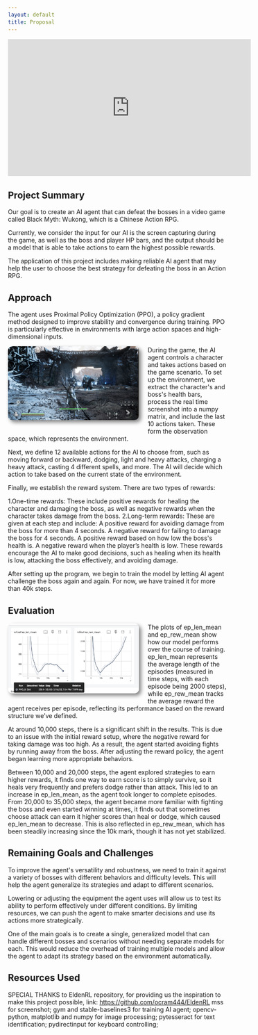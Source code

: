 ```yaml
---
layout: default
title: Proposal
---
```


<iframe width="560" height="315" src="https://youtu.be/QfKq2T2C9PI" frameborder="0" allowfullscreen></iframe>


## Project Summary
Our goal is to create an AI agent that can defeat the bosses in a video game called Black Myth: Wukong, which is a Chinese Action RPG. 

Currently, we consider the input for our AI is the screen capturing during the game, as well as the boss and player HP bars, and the output should be a model that is able to take actions to earn the highest possible rewards.

The application of this project includes making reliable AI agent that may help the user to choose the best strategy for defeating the boss in an Action RPG.

## Approach
The agent uses Proximal Policy Optimization (PPO), a policy gradient method designed to improve stability and convergence during training. PPO is particularly effective in environments with large action spaces and high-dimensional inputs.

<img src="images/hp_bars.jpg" alt="Description" style="max-width:60%; height:auto; max-height:200px; display:block; float:left; border-radius:10px; margin-right: 20px; margin-bottom:20px; box-shadow:5px 5px 10px gray;">
During the game, the AI agent controls a character and takes actions based on the game scenario. To set up the environment, we extract the character's and boss's health bars, process the real time screenshot into a numpy matrix, and include the last 10 actions taken. These form the observation space, which represents the environment.

Next, we define 12 available actions for the AI to choose from, such as moving forward or backward, dodging, light and heavy attacks, charging a heavy attack, casting 4 different spells, and more. The AI will decide which action to take based on the current state of the environment.

Finally, we establish the reward system. There are two types of rewards:

1.One-time rewards: These include positive rewards for healing the character and damaging the boss, as well as negative rewards when the character takes damage from the boss.
2.Long-term rewards: These are given at each step and include:
A positive reward for avoiding damage from the boss for more than 4 seconds.
A negative reward for failing to damage the boss for 4 seconds.
A positive reward based on how low the boss's health is.
A negative reward when the player’s health is low.
These rewards encourage the AI to make good decisions, such as healing when its health is low, attacking the boss effectively, and avoiding damage.

After setting up the program, we begin to train the model by letting AI agent challenge the boss again and again. For now, we have trained it for more than 40k steps.

## Evaluation
<img src="images/logs_status_shigandang.jpg" alt="Description" style="max-width:60%; height:auto; max-height:200px; display:block; float:left; border-radius:10px; margin-right: 20px; margin-bottom:20px; box-shadow:5px 5px 10px gray;">
The plots of ep_len_mean and ep_rew_mean show how our model performs over the course of training. ep_len_mean represents the average length of the episodes (measured in time steps, with each episode being 2000 steps), while ep_rew_mean tracks the average reward the agent receives per episode, reflecting its performance based on the reward structure we’ve defined.

At around 10,000 steps, there is a significant shift in the results. This is due to an issue with the initial reward setup, where the negative reward for taking damage was too high. As a result, the agent started avoiding fights by running away from the boss. After adjusting the reward policy, the agent began learning more appropriate behaviors.

Between 10,000 and 20,000 steps, the agent explored strategies to earn higher rewards, it finds one way to earn score is to simply survive, so it heals very frequently and prefers dodge rather than attack. This led to an increase in ep_len_mean, as the agent took longer to complete episodes. From 20,000 to 35,000 steps, the agent became more familiar with fighting the boss and even started winning at times, it finds out that sometimes choose attack can earn it higher scores than heal or dodge, which caused ep_len_mean to decrease. This is also reflected in ep_rew_mean, which has been steadily increasing since the 10k mark, though it has not yet stabilized.


## Remaining Goals and Challenges
To improve the agent's versatility and robustness, we need to train it against a variety of bosses with different behaviors and difficulty levels. This will help the agent generalize its strategies and adapt to different scenarios.

Lowering or adjusting the equipment the agent uses will allow us to test its ability to perform effectively under different conditions. By limiting resources, we can push the agent to make smarter decisions and use its actions more strategically.

One of the main goals is to create a single, generalized model that can handle different bosses and scenarios without needing separate models for each. This would reduce the overhead of training multiple models and allow the agent to adapt its strategy based on the environment automatically.

## Resources Used
SPECIAL THANKS to EldenRL repository, for providing us the inspiration to make this project possible, link: https://github.com/ocram444/EldenRL
mss for screenshot; gym and stable-baselines3 for training AI agent; opencv-python, matplotlib and numpy for image processing; pytesseract for text identification; pydirectinput for keyboard controlling;
